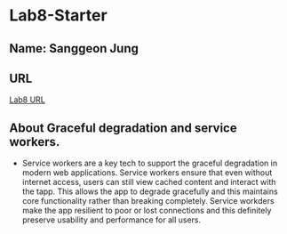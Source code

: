 # Lab8-Starter

## Name: Sanggeon Jung

## URL
[Lab8 URL](https://topgeonkr.github.io/Lab8_Starter/)

## About Graceful degradation and service workers.
- Service workers are a key tech to support the graceful degradation in modern web applications. Service workers ensure that even without internet access, users can still view cached content and interact with the tapp. This allows the app to degrade gracefully and this maintains core functionality rather than breaking completely. Service workders make the app resilient to poor or lost connections and this definitely preserve usability and performance for all users.
  